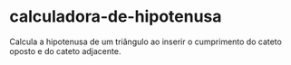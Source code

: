 # calculadora-de-hipotenusa
Calcula a hipotenusa de um triângulo ao inserir o cumprimento do cateto oposto e do cateto adjacente.
